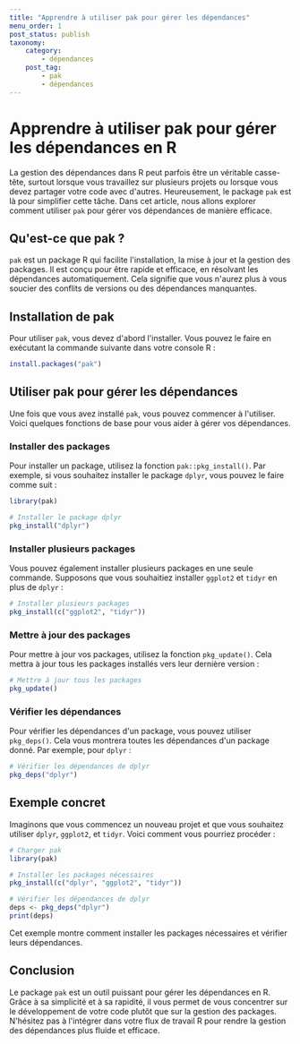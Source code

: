 ```yaml
---
title: "Apprendre à utiliser pak pour gérer les dépendances"
menu_order: 1
post_status: publish
taxonomy:
    category:
        - dépendances
    post_tag:
        - pak
        - dépendances
---
```


# Apprendre à utiliser pak pour gérer les dépendances en R

La gestion des dépendances dans R peut parfois être un véritable casse-tête, surtout lorsque vous travaillez sur plusieurs projets ou lorsque vous devez partager votre code avec d'autres. Heureusement, le package `pak` est là pour simplifier cette tâche. Dans cet article, nous allons explorer comment utiliser `pak` pour gérer vos dépendances de manière efficace.

## Qu'est-ce que pak ?

`pak` est un package R qui facilite l'installation, la mise à jour et la gestion des packages. Il est conçu pour être rapide et efficace, en résolvant les dépendances automatiquement. Cela signifie que vous n'aurez plus à vous soucier des conflits de versions ou des dépendances manquantes.

## Installation de pak

Pour utiliser `pak`, vous devez d'abord l'installer. Vous pouvez le faire en exécutant la commande suivante dans votre console R :

```R
install.packages("pak")
```

## Utiliser pak pour gérer les dépendances

Une fois que vous avez installé `pak`, vous pouvez commencer à l'utiliser. Voici quelques fonctions de base pour vous aider à gérer vos dépendances.

### Installer des packages

Pour installer un package, utilisez la fonction `pak::pkg_install()`. Par exemple, si vous souhaitez installer le package `dplyr`, vous pouvez le faire comme suit :

```R
library(pak)

# Installer le package dplyr
pkg_install("dplyr")
```

### Installer plusieurs packages

Vous pouvez également installer plusieurs packages en une seule commande. Supposons que vous souhaitiez installer `ggplot2` et `tidyr` en plus de `dplyr` :

```R
# Installer plusieurs packages
pkg_install(c("ggplot2", "tidyr"))
```

### Mettre à jour des packages

Pour mettre à jour vos packages, utilisez la fonction `pkg_update()`. Cela mettra à jour tous les packages installés vers leur dernière version :

```R
# Mettre à jour tous les packages
pkg_update()
```

### Vérifier les dépendances

Pour vérifier les dépendances d'un package, vous pouvez utiliser `pkg_deps()`. Cela vous montrera toutes les dépendances d'un package donné. Par exemple, pour `dplyr` :

```R
# Vérifier les dépendances de dplyr
pkg_deps("dplyr")
```

## Exemple concret

Imaginons que vous commencez un nouveau projet et que vous souhaitez utiliser `dplyr`, `ggplot2`, et `tidyr`. Voici comment vous pourriez procéder :

```R
# Charger pak
library(pak)

# Installer les packages nécessaires
pkg_install(c("dplyr", "ggplot2", "tidyr"))

# Vérifier les dépendances de dplyr
deps <- pkg_deps("dplyr")
print(deps)
```

Cet exemple montre comment installer les packages nécessaires et vérifier leurs dépendances.

## Conclusion

Le package `pak` est un outil puissant pour gérer les dépendances en R. Grâce à sa simplicité et à sa rapidité, il vous permet de vous concentrer sur le développement de votre code plutôt que sur la gestion des packages. N'hésitez pas à l'intégrer dans votre flux de travail R pour rendre la gestion des dépendances plus fluide et efficace.

